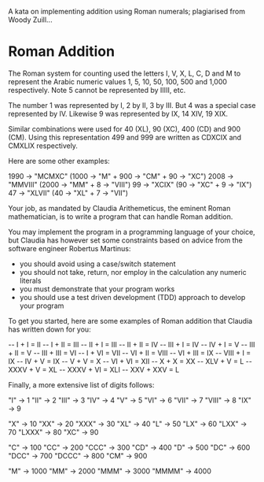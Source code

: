 A kata on implementing addition using Roman numerals; plagiarised from Woody Zuill...

# Roman Addition

The Roman system for counting used the letters I, V, X, L, C, D and M to represent the Arabic numeric values 1, 5, 10, 50, 100, 500 and 1,000 respectively.  Note 5 cannot be represented by IIIII, etc.

The number 1 was represented by I, 2 by II, 3 by III.  But 4 was a special case represented by IV.  Likewise 9 was represented by IX, 14 XIV, 19 XIX.

Similar combinations were used for 40 (XL), 90 (XC), 400 (CD) and 900 (CM).  Using this representation 499 and 999 are written as CDXCIX and CMXLIX respectively.

Here are some other examples:

1990 -> "MCMXC" (1000 -> "M"  + 900 -> "CM" + 90 -> "XC")
2008 -> "MMVIII" (2000 -> "MM" + 8 -> "VIII")
99 -> "XCIX" (90 -> "XC" + 9 -> "IX")
47 -> "XLVII" (40 -> "XL" + 7 -> "VII")

Your job, as mandated by Claudia Arithemeticus, the eminent Roman mathematician, is to write a program that can handle Roman addition.

You may implement the program in a programming language of your choice, but Claudia has however set some constraints based on advice from the software engineer Robertus Martinus:

* you should avoid using a case/switch statement
* you should not take, return, nor employ in the calculation any numeric literals
* you must demonstrate that your program works
* you should use a test driven development (TDD) approach to develop your program

To get you started, here are some examples of Roman addition that Claudia has written down for you:

-- I + I = II
-- I + II = III
-- II + I = III
-- II + II = IV
-- III + I = IV
-- IV + I = V
-- III + II = V
-- III + III = VI
-- I + VI = VII
-- VI + II = VIII
-- VI + III = IX
-- VIII + I = IX
-- IV + V = IX
-- V + V = X
-- VI + VI = XII
-- X + X = XX
-- XLV + V = L
-- XXXV + V = XL
-- XXXV + VI = XLI
-- XXV + XXV = L

Finally, a more extensive list of digits follows:

"I" -> 1
"II" -> 2
"III" -> 3
"IV" -> 4
"V" -> 5
"VI" -> 6
"VII" -> 7
"VIII" -> 8
"IX" -> 9

"X" -> 10
"XX" -> 20
"XXX" -> 30
"XL" -> 40
"L" -> 50
"LX" -> 60
"LXX" -> 70
"LXXX" -> 80
"XC" -> 90

"C" -> 100
"CC" -> 200
"CCC" -> 300
"CD" -> 400
"D" -> 500
"DC" -> 600
"DCC" -> 700
"DCCC" -> 800
"CM" -> 900

"M" -> 1000
"MM" -> 2000
"MMM" -> 3000
"MMMM" -> 4000

     
